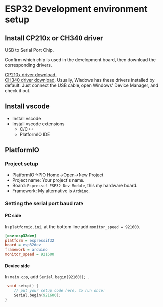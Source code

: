 # ESP32 Development environment setup

## Install CP210x or CH340 driver

USB to Serial Port Chip. 

Confirm which chip is used in the development board, then download the corresponding drivers.  

[CP210x driver download.](https://www.silabs.com/developers/usb-to-uart-bridge-vcp-drivers?tab=downloads)  
[CH340 driver download](http://www.wch.cn/downloads/CH341SER_EXE.html), Usually, Windows has these drivers installed by default. Just connect the USB cable, open Windows' Device Manager, and check it out.  

## Install vscode

- Install vscode
- Install vscode extensions
    - C/C++
    - PlatformIO IDE

## PlatformIO

### Project setup

- PlatformIO->PIO Home->Open->New Project
- Project name: Your project's name.
- Board: `Espressif ESP32 Dev Module`, this my hardware board.
- Framework: My alternative is `Arduino`.

### Setting the serial port baud rate

#### PC side

In `platformio.ini`, at the bottom line add `monitor_speed = 921600`. 

```ini
[env:esp32dev]
platform = espressif32
board = esp32dev
framework = arduino
monitor_speed = 921600
```

#### Device side

In `main.cpp`, add `Serial.begin(921600); `.

```cpp
 void setup() {
    // put your setup code here, to run once:
    Serial.begin(921600); 
}
```
